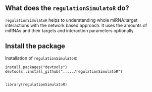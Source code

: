

## What does the `regulationSimulatoR` do?


`regulationSimulatoR` helps to understanding whole miRNA:target interactions with the network based approach. It uses the amounts of miRNAs and their targets and interaction parameters optionally.

## Install the package

Installation of `regulationSimulatoR`:

```
install.packages("devtools")
devtools::install_github("...../regulationSimulatoR")


library(regulationSimulatoR)

```





